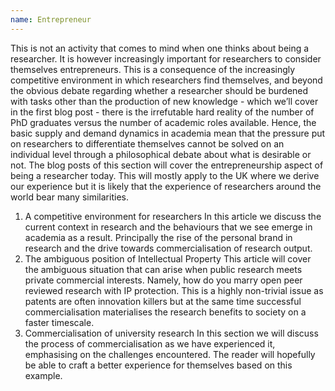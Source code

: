 ```yaml
--- 
name: Entrepreneur
---
```

This is not an activity that comes to mind when one thinks about being a researcher. It is however increasingly important for researchers to consider themselves entrepreneurs. This is a consequence of the increasingly competitive environment in which researchers find themselves, and beyond the obvious debate regarding whether a researcher should be burdened with tasks other than the production of new knowledge - which we’ll cover in the first blog post -  there is the irrefutable hard reality of the number of PhD graduates versus the number of academic roles available. Hence, the basic supply and demand dynamics in academia mean that the pressure put on researchers to differentiate themselves cannot be solved on an individual level through a philosophical debate about what is desirable or not. 
The blog posts of this section will cover the entrepreneurship aspect of being a researcher today. This will mostly apply to the UK where we derive our experience but it is likely that the experience of researchers around the world bear many similarities. 


1. A competitive environment for researchers
	In this article we discuss the current context in research and the behaviours that we see emerge in academia as a result. Principally the rise of the personal brand in research and the drive towards commercialisation of research output.
2. The ambiguous position of Intellectual Property 
	This article will cover the ambiguous situation that can arise when public research meets private commercial interests. Namely, how do you marry open peer reviewed research with IP protection. This is a highly non-trivial issue as patents are often innovation killers but at the same time successful commercialisation materialises the research benefits to society on a faster timescale.   
3. Commercialisation of university research
	In this section we will discuss the process of commercialisation as we have experienced it, emphasising on the challenges encountered. The reader will hopefully be able to craft a better experience for themselves based on this example.
